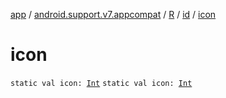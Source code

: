 [app](../../../index.md) / [android.support.v7.appcompat](../../index.md) / [R](../index.md) / [id](index.md) / [icon](./icon.md)

# icon

`static val icon: `[`Int`](https://kotlinlang.org/api/latest/jvm/stdlib/kotlin/-int/index.html)
`static val icon: `[`Int`](https://kotlinlang.org/api/latest/jvm/stdlib/kotlin/-int/index.html)